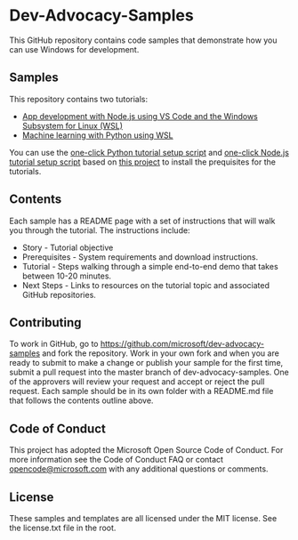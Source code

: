 # Dev-Advocacy-Samples
This GitHub repository contains code samples that demonstrate how you can use Windows for development.

## Samples
This repository contains two tutorials:

- [App development with Node.js using VS Code and the Windows Subsystem for Linux (WSL)](https://github.com/Microsoft/Dev-Advocacy-Samples/tree/master/nodejs-shoppingcart)
- [Machine learning with Python using WSL](https://github.com/Microsoft/Dev-Advocacy-Samples/tree/master/python-mlclassification)

You can use the [one-click Python tutorial setup script](http://boxstarter.org/package/url?https://raw.githubusercontent.com/Microsoft/Dev-Advocacy-Samples/master/python_tutorial_setup.ps1) and [one-click Node.js tutorial setup script](https://raw.githubusercontent.com/Microsoft/Dev-Advocacy-Samples/master/nodejs_tutorial_setup.ps1) based on [this project](https://github.com/Microsoft/windows-dev-box-setup-scripts) to install the prequisites for the tutorials.

## Contents
Each sample has a README page with a set of instructions that will walk you through the tutorial. The instructions include:
- Story - Tutorial objective
- Prerequisites - System requirements and download instructions.
- Tutorial - Steps walking through a simple end-to-end demo that takes between 10-20 minutes.
- Next Steps - Links to resources on the tutorial topic and associated GitHub repositories.

## Contributing
To work in GitHub, go to https://github.com/microsoft/dev-advocacy-samples and fork the repository. Work in your own fork and when you are ready to submit to make a change or publish your sample for the first time, submit a pull request into the master branch of dev-advocacy-samples. One of the approvers will review your request and accept or reject the pull request.
Each sample should be in its own folder with a README.md file that follows the contents outline above.

## Code of Conduct
This project has adopted the Microsoft Open Source Code of Conduct. For more information see the Code of Conduct FAQ or contact opencode@microsoft.com with any additional questions or comments.

## License
These samples and templates are all licensed under the MIT license. See the license.txt file in the root.
